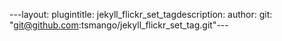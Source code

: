 ---layout: plugintitle: jekyll_flickr_set_tagdescription: author: git: "git@github.com:tsmango/jekyll_flickr_set_tag.git"---